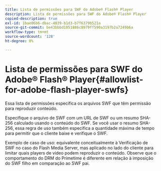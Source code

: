 ```yaml
---
title: Lista de permissões para SWF do Adobe® Flash® Player
description: Lista de permissões para SWF do Adobe® Flash® Player
copied-description: true
exl-id: 1bae06b6-dbac-4839-b1d3-b7f6379b521a
source-git-commit: be43bbbd1051886c8979ff590a3197b2a7249b6a
workflow-type: tm+mt
source-wordcount: '128'
ht-degree: 0%

---
```


# Lista de permissões para SWF do Adobe® Flash® Player{#allowlist-for-adobe-flash-player-swfs}

Essa lista de permissões especifica os arquivos SWF que têm permissão para reproduzir conteúdo.

Especifique o arquivo de SWF com um URL de SWF ou um resumo SHA-256 calculado usando o conteúdo do SWF. Se você usar o resumo SHA-256, essa regra de uso também especifica a quantidade máxima de tempo para permitir que o cliente baixe e verifique o SWF.

Exemplo de caso de uso: equivalente conceitualmente à Verificação de SWF no caso do Flash Media Server, mas aplicado no lado do cliente para limitar quais players de vídeo podem reproduzir o conteúdo. Observe que o comportamento do DRM do Primetime é diferente em relação à imposição do SWF filho em comparação ao SWF pai.
